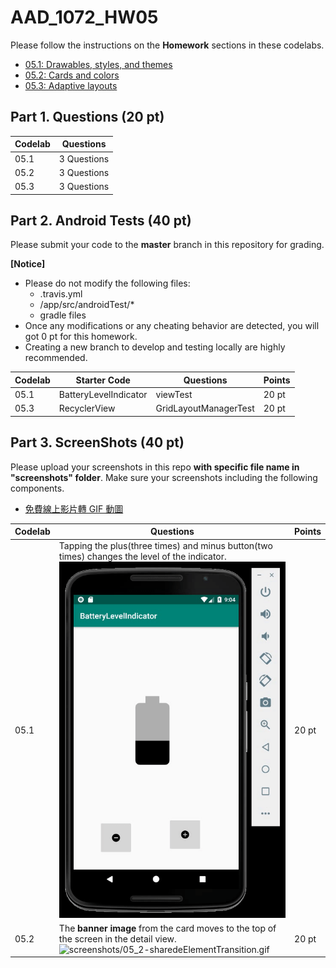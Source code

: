 # AAD_1072_HW05

Please follow the instructions on the **Homework** sections in these codelabs.

- [05.1: Drawables, styles, and themes](https://codelabs.developers.google.com/codelabs/android-training-drawables-styles-and-themes/index.html?index=..%2F..%2Fandroid-training#11)
- [05.2: Cards and colors](https://codelabs.developers.google.com/codelabs/android-training-cards-and-colors/index.html?index=..%2F..%2Fandroid-training#11)
- [05.3: Adaptive layouts](https://codelabs.developers.google.com/codelabs/android-training-adaptive-layouts/index.html?index=..%2F..%2Fandroid-training#10)


## Part 1. Questions (20 pt)

| Codelab | Questions |
| --- | ----------- |
| 05.1 | 3 Questions |
| 05.2 | 3 Questions |
| 05.3 | 3 Questions |


## Part 2. Android Tests (40 pt)

Please submit your code to the **master** branch in this repository for grading.

**[Notice]** 
- Please do not modify the following files:
    - .travis.yml
    - <Project>/app/src/androidTest/*
    - gradle files
- Once any modifications or any cheating behavior are detected, you will got 0 pt for this homework.
- Creating a new branch to develop and testing locally are highly recommended.
    
<table>
    <thead>
        <tr>
            <th>Codelab</th>
            <th>Starter Code</th>
            <th>Questions</th>
            <th>Points</th>
        </tr>
    </thead>
    <tbody>
        <tr>
            <td>05.1</td>
            <td>BatteryLevelIndicator</td>
            <td>viewTest</td>
            <td>20 pt</td>
        </tr>
        <tr>
            <td>05.3</td>
            <td>RecyclerView</td>
            <td>GridLayoutManagerTest</td>
            <td>20 pt</td>
        </tr>
    </tbody>
</table>


## Part 3. ScreenShots (40 pt)

Please upload your screenshots in this repo **with specific file name in "screenshots" folder**.
Make sure your screenshots including the following components.

- [免費線上影片轉 GIF 動圖](https://www.kocpc.com.tw/archives/225214)

| Codelab | Questions | Points |
| --- | ----------- | ---|
| 05.1 |  Tapping the plus(three times) and minus button(two times) changes the level of the indicator. <br> ![screenshots/05_1-levelOfIndicator.gif](screenshots/05_1-levelOfIndicator.gif) | 20 pt |
| 05.2 |  The **banner image** from the card moves to the top of the screen in the detail view. <br> ![screenshots/05_2-sharedeElementTransition.gif](screenshots/05_2-sharedeElementTransition.gif) | 20 pt |

